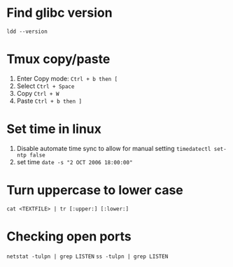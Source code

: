 # Find glibc version
`ldd --version`

# Tmux copy/paste
1. Enter Copy mode:
`Ctrl + b then [`
2. Select
`Ctrl + Space`
3. Copy
`Ctrl + W`
4. Paste
`Ctrl + b then ]`

# Set time in linux
1. Disable automate time sync to allow for manual setting
`timedatectl set-ntp false`
2. set time
`date -s "2 OCT 2006 18:00:00"`

# Turn uppercase to lower case
`cat <TEXTFILE> | tr [:upper:] [:lower:]`

# Checking open ports
`netstat -tulpn | grep LISTEN`
`ss -tulpn | grep LISTEN`
